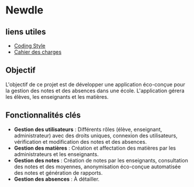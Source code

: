 # Newdle

## liens utiles

- [Coding Style](./codingStyle.md)
- [Cahier des charges](./CAHIER_CHARGE.md)

## Objectif

L'objectif de ce projet est de développer une application éco-conçue pour la gestion des notes et des absences dans une école. L'application gérera les élèves, les enseignants et les matières.

## Fonctionnalités clés

- **Gestion des utilisateurs** : Différents rôles (élève, enseignant, administrateur) avec des droits uniques, connexion des utilisateurs, vérification et modification des notes et des absences.
- **Gestion des matières** : Création et affectation des matières par les administrateurs et les enseignants.
- **Gestion des notes** : Création de notes par les enseignants, consultation des notes et des moyennes, anonymisation éco-conçue automatisée des notes et génération de rapports.
- **Gestion des absences** : À détailler.